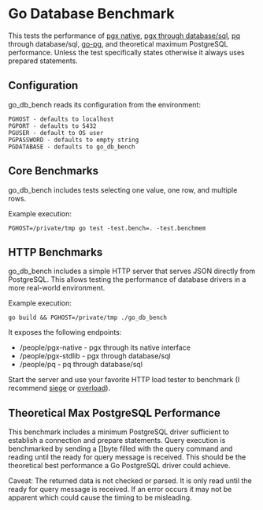# Go Database Benchmark

This tests the performance of [pgx native](https://github.com/jackc/pgx), [pgx through
database/sql](https://github.com/jackc/pgx/tree/master/stdlib), [pq](https://github.com/lib/pq) through database/sql,
[go-pg](https://github.com/go-pg/pg), and theoretical maximum PostgreSQL performance. Unless the test specifically
states otherwise it always uses prepared statements.

## Configuration

go_db_bench reads its configuration from the environment:

    PGHOST - defaults to localhost
    PGPORT - defaults to 5432
    PGUSER - default to OS user
    PGPASSWORD - defaults to empty string
    PGDATABASE - defaults to go_db_bench

## Core Benchmarks

go_db_bench includes tests selecting one value, one row, and multiple rows.

Example execution:

    PGHOST=/private/tmp go test -test.bench=. -test.benchmem

## HTTP Benchmarks

go_db_bench includes a simple HTTP server that serves JSON directly from
PostgreSQL. This allows testing the performance of database drivers in a more
real-world environment.

Example execution:

    go build && PGHOST=/private/tmp ./go_db_bench

It exposes the following endpoints:

* /people/pgx-native - pgx through its native interface
* /people/pgx-stdlib - pgx through database/sql
* /people/pq - pq through database/sql

Start the server and use your favorite HTTP load tester to benchmark (I
recommend [siege](http://www.joedog.org/siege-home/) or
[overload](https://github.com/jackc/overload)).

## Theoretical Max PostgreSQL Performance

This benchmark includes a minimum PostgreSQL driver sufficient to establish a
connection and prepare statements. Query execution is benchmarked by sending a
[]byte filled with the query command and reading until the ready for query
message is received. This should be the theoretical best performance a Go
PostgreSQL driver could achieve.

Caveat: The returned data is not checked or parsed. It is only read until the
ready for query message is received. If an error occurs it may not be apparent
which could cause the timing to be misleading.
